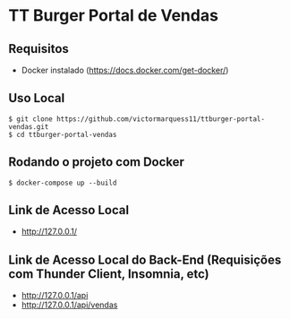 # TT Burger Portal de Vendas

## Requisitos
* Docker instalado (https://docs.docker.com/get-docker/)

## Uso Local
```
$ git clone https://github.com/victormarquess11/ttburger-portal-vendas.git
$ cd ttburger-portal-vendas
```

## Rodando o projeto com Docker
```
$ docker-compose up --build
```

## Link de Acesso Local
* http://127.0.0.1/

## Link de Acesso Local do Back-End (Requisições com Thunder Client, Insomnia, etc)
* http://127.0.0.1/api
* http://127.0.0.1/api/vendas
